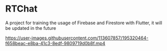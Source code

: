 # RTChat
A project for training the usage of Firebase and Firestore with Flutter, it will be updated in the future


https://user-images.githubusercontent.com/113607857/195320464-f658beac-e8ba-41c3-8edf-9809719d0b8f.mp4

